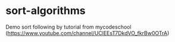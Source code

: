 # sort-algorithms
Demo sort following by tutorial from  mycodeschool (https://www.youtube.com/channel/UClEEsT7DkdVO_fkrBw0OTrA)
